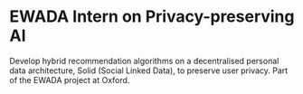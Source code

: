 # EWADA Intern on Privacy-preserving AI
Develop hybrid recommendation algorithms on a decentralised personal data architecture, Solid (Social Linked Data), to preserve user privacy. Part of the EWADA project at Oxford.
